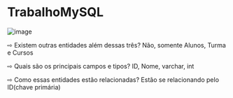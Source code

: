 # TrabalhoMySQL

![image](https://user-images.githubusercontent.com/56053290/211949284-937f640d-e5a8-4061-832a-c874ade42cd3.png)


⇨ Existem outras entidades além dessas três?
Não, somente Alunos, Turma e Cursos

⇨ Quais são os principais campos e tipos?
ID, Nome, varchar, int


⇨ Como essas entidades estão relacionadas?
Estão se relacionando pelo ID(chave primária)
